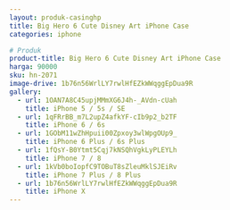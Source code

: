 ```yaml
---
layout: produk-casinghp
title: Big Hero 6 Cute Disney Art iPhone Case
categories: iphone

# Produk
product-title: Big Hero 6 Cute Disney Art iPhone Case
harga: 90000
sku: hn-2071
image-drive: 1b76n56WrlLY7rwlHfEZkWWqggEpDua9R
gallery:
  - url: 1OAN7A8C45upjMMmXG6J4h-_AVdn-cUah
    title: iPhone 5 / 5s / SE
  - url: 1qFRrBB_m7L2upZ4afkYF-cIb9p2_b2TF
    title: iPhone 6 / 6s
  - url: 1GObM11wZhHpuii00Zpxoy3wlWpgOUp9_
    title: iPhone 6 Plus / 6s Plus
  - url: 1fQsY-B0Ytmt5Cqj7kNSQhVgkLyPLEYLh
    title: iPhone 7 / 8
  - url: 1kVb0boIopfC9TOBuT8sZleuMklSJEiRv
    title: iPhone 7 Plus / 8 Plus
  - url: 1b76n56WrlLY7rwlHfEZkWWqggEpDua9R
    title: iPhone X
---
```

